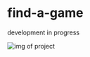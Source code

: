 # find-a-game
development in progress

![img of project](https://i.ibb.co/FYdGHdH/Screenshot-2023-03-10-195238.png)
